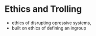 # Ethics and Trolling

- ethics of disrupting opressive systems,
 - built on ethics of defining an ingroup
